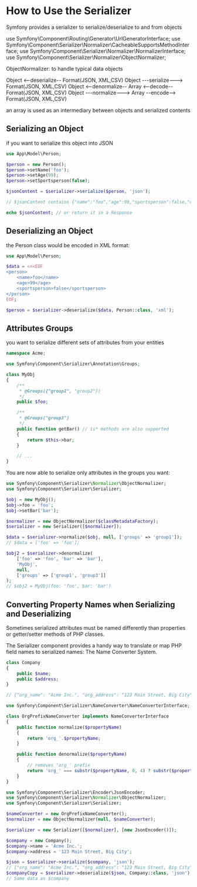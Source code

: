 How to Use the Serializer
=========================

Symfony provides a serializer to serialize/deserialize to and from objects

use Symfony\Component\Routing\Generator\UrlGeneratorInterface;
use Symfony\Component\Serializer\Normalizer\CacheableSupportsMethodInterface;
use Symfony\Component\Serializer\Normalizer\NormalizerInterface;
use Symfony\Component\Serializer\Normalizer\ObjectNormalizer;

ObjectNormalizer: to handle typical data objects

Object <--deserialize-- Format(JSON, XML,CSV) 
Object ---serialize---> Format(JSON, XML,CSV) 
Object <--denormalize-- Array <--decode-- Format(JSON, XML,CSV) 
Object ---normalize---> Array --encode--> Format(JSON, XML,CSV) 

an array is used as an intermediary between objects and serialized contents

## Serializing an Object

if you want to serialize this object into JSON

```php
use App\Model\Person;

$person = new Person();
$person->setName('foo');
$person->setAge(99);
$person->setSportsperson(false);

$jsonContent = $serializer->serialize($person, 'json');

// $jsonContent contains {"name":"foo","age":99,"sportsperson":false,"createdAt":null}

echo $jsonContent; // or return it in a Response
```

## Deserializing an Object

the Person class would be encoded in XML format:

```php
use App\Model\Person;

$data = <<<EOF
<person>
    <name>foo</name>
    <age>99</age>
    <sportsperson>false</sportsperson>
</person>
EOF;

$person = $serializer->deserialize($data, Person::class, 'xml');
```

## Attributes Groups

you want to serialize different sets of attributes from your entities

```php
namespace Acme;

use Symfony\Component\Serializer\Annotation\Groups;

class MyObj
{
    /**
     * @Groups({"group1", "group2"})
     */
    public $foo;

    /**
     * @Groups("group3")
     */
    public function getBar() // is* methods are also supported
    {
        return $this->bar;
    }

    // ...
}
```

You are now able to serialize only attributes in the groups you want:

```php
use Symfony\Component\Serializer\Normalizer\ObjectNormalizer;
use Symfony\Component\Serializer\Serializer;

$obj = new MyObj();
$obj->foo = 'foo';
$obj->setBar('bar');

$normalizer = new ObjectNormalizer($classMetadataFactory);
$serializer = new Serializer([$normalizer]);

$data = $serializer->normalize($obj, null, ['groups' => 'group1']);
// $data = ['foo' => 'foo'];

$obj2 = $serializer->denormalize(
    ['foo' => 'foo', 'bar' => 'bar'],
    'MyObj',
    null,
    ['groups' => ['group1', 'group3']]
);
// $obj2 = MyObj(foo: 'foo', bar: 'bar')
```

## Converting Property Names when Serializing and Deserializing

Sometimes serialized attributes must be named differently than properties or getter/setter methods of PHP classes.

The Serializer component provides a handy way to translate or map PHP field names to serialized names: The Name Converter System.

```php
class Company
{
    public $name;
    public $address;
}

// {"org_name": "Acme Inc.", "org_address": "123 Main Street, Big City"}

use Symfony\Component\Serializer\NameConverter\NameConverterInterface;

class OrgPrefixNameConverter implements NameConverterInterface
{
    public function normalize($propertyName)
    {
        return 'org_'.$propertyName;
    }

    public function denormalize($propertyName)
    {
        // removes 'org_' prefix
        return 'org_' === substr($propertyName, 0, 4) ? substr($propertyName, 4) : $propertyName;
    }
}

use Symfony\Component\Serializer\Encoder\JsonEncoder;
use Symfony\Component\Serializer\Normalizer\ObjectNormalizer;
use Symfony\Component\Serializer\Serializer;

$nameConverter = new OrgPrefixNameConverter();
$normalizer = new ObjectNormalizer(null, $nameConverter);

$serializer = new Serializer([$normalizer], [new JsonEncoder()]);

$company = new Company();
$company->name = 'Acme Inc.';
$company->address = '123 Main Street, Big City';

$json = $serializer->serialize($company, 'json');
// {"org_name": "Acme Inc.", "org_address": "123 Main Street, Big City"}
$companyCopy = $serializer->deserialize($json, Company::class, 'json');
// Same data as $company
```